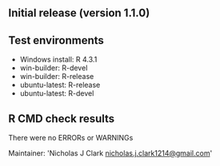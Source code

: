 ## Initial release (version 1.1.0)

## Test environments
* Windows install: R 4.3.1
* win-builder: R-devel
* win-builder: R-release
* ubuntu-latest: R-release
* ubuntu-latest: R-devel

## R CMD check results
There were no ERRORs or WARNINGs

Maintainer: 'Nicholas J Clark <nicholas.j.clark1214@gmail.com>'
